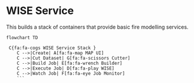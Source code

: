 # WISE Service

This builds a stack of containers that provide basic fire modelling services.

```mermaid
flowchart TD

 C{fa:fa-cogs WISE Service Stack }
    C -->|Create| A[fa:fa-map MAP UI]
    C -->|Cut Dataset| G[fa:fa-scissors Cutter]
    C -->|Build Job| E[fa:fa-wrench Builder]
    C -->|Execute Job| D[fa:fa-play WISE]
    C -->|Watch Job| F[fa:fa-eye Job Monitor]
    ```
        